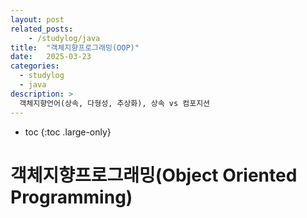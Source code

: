 ```yaml
---
layout: post
related_posts:
    - /studylog/java
title:  "객체지향프로그래밍(OOP)"
date:   2025-03-23
categories:
  - studylog
  - java
description: >
  객체지향언어(상속, 다형성, 추상화), 상속 vs 컴포지션
---
```

* toc
{:toc .large-only}

# 객체지향프로그래밍(Object Oriented Programming)

